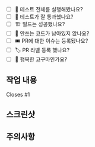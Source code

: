 - [ ] 🧪 테스트 전체를 실행해봤나요? 
- [ ] 💯 테스트가 잘 통과했나요?
- [ ] 🏗️ 빌드는 성공했나요?
- [ ] 🧹 안쓰는 코드가 남아있지 않나요?
- [ ] 🎟️ PR에 대한 이슈는 등록됐나요?
- [ ] 🏷️ PR 라벨 등록 했나요?
- [ ] 🍠 행복한 고구마인가요?

## 작업 내용

Closes #1

## 스크린샷


## 주의사항
